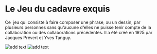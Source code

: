# Le Jeu du cadavre exquis

Ce  jeu qui consiste à faire composer une phrase, ou un dessin, par plusieurs personnes sans qu'aucune d'elles ne puisse tenir compte de la collaboration ou des collaborations précédentes. Il a été créé en 1925 par Jacques Prévert et Yves Tanguy.

![add text](https://cdn.radiofrance.fr/s3/cruiser-production/2020/01/4c90f3f3-2ebc-4934-a4a9-f5106689fc4c/1136_prevert_bureau.webp "Jacques Prévert")
![add text](https://uploads3.wikiart.org/images/yves-tanguy.jpg!Portrait.jpg "Yves Tanguy")